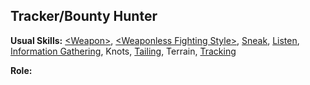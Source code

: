 Tracker/Bounty Hunter
---------------------

__Usual Skills:__ [&lt;Weapon&gt;](MeleeCombat.md#melee-weapon), [&lt;Weaponless Fighting Style&gt;](Fighting.md#weaponless-fighting-style), [Sneak](Sneak.md), [Listen](Search.md#listen), [Information Gathering](Investigation.md#information-gathering), Knots, [Tailing](Search.md#tailing), Terrain, [Tracking](Search.md#tracking)

__Role:__
